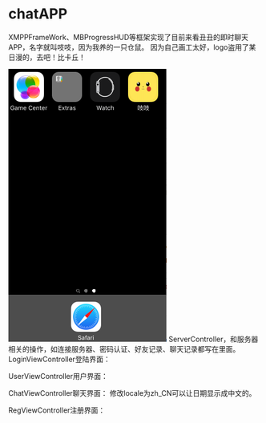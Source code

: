 # chatAPP
XMPPFrameWork、MBProgressHUD等框架实现了目前来看丑丑的即时聊天APP，名字就叫吱吱，因为我养的一只仓鼠。
因为自己画工太好，logo盗用了某日漫的，去吧！比卡丘！

![](https://github.com/godDavid/photo/blob/master/屏幕快照%202016-06-26%20下午4.57.02.png)
ServerController，和服务器相关的操作，如连接服务器、密码认证、好友记录、聊天记录都写在里面。
LoginViewController登陆界面：

UserViewController用户界面：

ChatViewController聊天界面：
修改locale为zh_CN可以让日期显示成中文的。

RegViewController注册界面：
